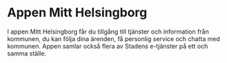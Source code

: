 # Appen Mitt Helsingborg

I appen Mitt Helsingborg får du tillgång till tjänster och information från kommunen, du kan följa dina ärenden, få personlig service och chatta med kommunen. Appen samlar också flera av Stadens e-tjänster på ett och samma ställe.
